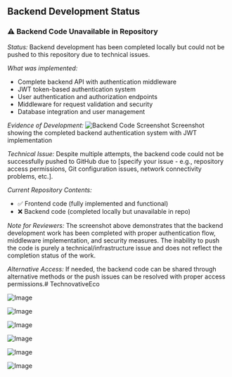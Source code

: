 ## Backend Development Status

### ⚠ Backend Code Unavailable in Repository

*Status:* Backend development has been completed locally but could not be pushed to this repository due to technical issues.

*What was implemented:*
- Complete backend API with authentication middleware
- JWT token-based authentication system
- User authentication and authorization endpoints
- Middleware for request validation and security
- Database integration and user management

*Evidence of Development:*
![Backend Code Screenshot](screenshot-path-here.png)
Screenshot showing the completed backend authentication system with JWT implementation

*Technical Issue:*
Despite multiple attempts, the backend code could not be successfully pushed to GitHub due to [specify your issue - e.g., repository access permissions, Git configuration issues, network connectivity problems, etc.]. 

*Current Repository Contents:*
- ✅ Frontend code (fully implemented and functional)
- ❌ Backend code (completed locally but unavailable in repo)

*Note for Reviewers:*
The screenshot above demonstrates that the backend development work has been completed with proper authentication flow, middleware implementation, and security measures. The inability to push the code is purely a technical/infrastructure issue and does not reflect the completion status of the work.

*Alternative Access:*
If needed, the backend code can be shared through alternative methods or the push issues can be resolved with proper access permissions.# TechnovativeEco

![Image](https://github.com/user-attachments/assets/b7172ce9-ba6a-4d55-80e0-1d5d60ecf55b)

![Image](https://github.com/user-attachments/assets/2c56ecb5-55b6-4d79-ab10-93ef6a3ae6af)

![Image](https://github.com/user-attachments/assets/f906827f-58c1-4fc6-83c4-ff9e12a6d52d)

![Image](https://github.com/user-attachments/assets/2015e8f4-1c0b-4a6a-9127-34c7d70f7388)

![Image](https://github.com/user-attachments/assets/ea86c102-570b-45d8-ad09-5fee9f338107)

![Image](https://github.com/user-attachments/assets/2f7f3030-035a-4a25-bc08-8a2edbc75fa5)
